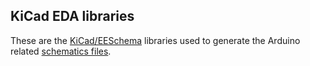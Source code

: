 ## KiCad EDA libraries

These are the [KiCad/EESchema][1] libraries used to generate the Arduino related [schematics files][2].

[1]: http://www.kicad-pcb.org
[2]: https://github.com/istvanzk/WStation/docs/
